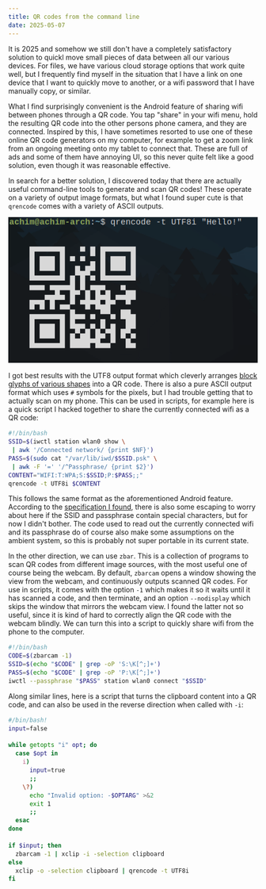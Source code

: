```yaml
---
title: QR codes from the command line
date: 2025-05-07
---
```


It is 2025 and somehow we still don't have a completely satisfactory solution to quickl move small pieces of data between all our various devices. For files, we have various cloud storage options that work quite well, but I frequently find myself in the situation that I have a link on one device that I want to quickly move to another, or a wifi password that I have manually copy, or similar.

What I find surprisingly convenient is the Android feature of sharing wifi between phones through a QR code. You tap "share" in your wifi menu, hold the resulting QR code into the other persons phone camera, and they are connected. Inspired by this, I have sometimes resorted to use one of these online QR code generators on my computer, for example to get a zoom link from an ongoing meeting onto my tablet to connect that. These are full of ads and some of them have annoying UI, so this never quite felt like a good solution, even though it was reasonable effective.

In search for a better solution, I discovered today that there are actually useful command-line tools to generate and scan QR codes! These operate on a variety of output image formats, but what I found super cute is that `qrencode` comes with a variety of ASCII outputs.

![](/images/qrencode.png)

I got best results with the UTF8 output format which cleverly arranges [block glyphs of various shapes](https://www.compart.com/en/unicode/block/U+2580) into a QR code. There is also a pure ASCII output format which uses `#` symbols for the pixels, but I had trouble getting that to actually scan on my phone.
This can be used in scripts, for example here is a quick script I hacked together to share the currently connected wifi as a QR code:

```bash
#!/bin/bash
SSID=$(iwctl station wlan0 show \
 | awk '/Connected network/ {print $NF}')
PASS=$(sudo cat "/var/lib/iwd/$SSID.psk" \
 | awk -F '=' '/^Passphrase/ {print $2}')
CONTENT="WIFI:T:WPA;S:$SSID;P:$PASS;;"
qrencode -t UTF8i $CONTENT
```

This follows the same format as the aforementioned Android feature. According to the [specification I found](https://github.com/zxing/zxing/wiki/Barcode-Contents#wi-fi-network-config-android-ios-11), there is also some escaping to worry about here if the SSID and passphrase contain special characters, but for now I didn't bother. The code used to read out the currently connected wifi and its passphrase do of course also make some assumptions on the ambient system, so this is probably not super portable in its current state.

In the other direction, we can use `zbar`. This is a collection of programs to scan QR codes from different image sources, with the most useful one of course being the webcam. By default, `zbarcam` opens a window showing the view from the webcam, and continuously outputs scanned QR codes. For use in scripts, it comes with the option `-1` which makes it so it waits until it has scanned a code, and then terminate, and an option `--nodisplay` which skips the window that mirrors the webcam view. I found the latter not so useful, since it is kind of hard to correctly align the QR code with the webcam blindly. We can turn this into a script to quickly share wifi from the phone to the computer.

~~~bash
#!/bin/bash
CODE=$(zbarcam -1)
SSID=$(echo "$CODE" | grep -oP 'S:\K[^;]+')
PASS=$(echo "$CODE" | grep -oP 'P:\K[^;]+')
iwctl --passphrase "$PASS" station wlan0 connect "$SSID"
~~~

Along similar lines, here is a script that turns the clipboard content into a QR code, and can also be used in the reverse direction when called with `-i`:

~~~bash
#/bin/bash!
input=false

while getopts "i" opt; do
  case $opt in
    i)
      input=true
      ;;
    \?)
      echo "Invalid option: -$OPTARG" >&2
      exit 1
      ;; 
  esac
done

if $input; then
  zbarcam -1 | xclip -i -selection clipboard
else
  xclip -o -selection clipboard | qrencode -t UTF8i
fi
~~~
